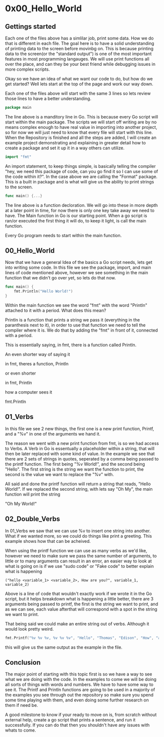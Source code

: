 # 0x00_Hello_World
## Gettings started 

Each one of the files above has a simlilar job, print some data. How we do that is different in each file. The goal here is to have a solid understanding of printing data to the screen before movinbg on. This is because printing data to the screen(or the "standard output") is one of the most important features in most programming langauges. We will use print functions all over the place, and can they be your best friend while debugging issues in more complex scripts.

Okay so we have an idea of what we want our code to do,  but how do we get started? Well lets start at the top of the page and work our way down.

Each one of the files above will start with the same 3 lines so lets review those lines to have a better understanding.

```go
package main
```
The line above is a manditory line in Go. This is because every Go script will start within the main package. The scripts we will start off writing are by no means complex enough to have real value in importing into another project, so for now we will just need to know that every file will start with this line. When the Repository is finished and all the steps are added, I will create an example project demonstrating and explaining in greater detail how to create a package and set it up it in a way others can utilize.

```go
import "fmt"
```

An import statement, to keep things simple, is basically telling the compiler "hey, we need this package of code, can you go find it so I can use some of the code within it?". In the case above we are calling the "Format" package. This is a built in package and is what will give us the ability to print strings to the screen.

```go
func main() {...}
```

The line above is a function decloration. We will go into these in more depth at a later point in time, for now there is only one key take away we need to have. The Main function in Go is our starting point. When a go script is ran/or executed the first thing it will do, to keep it light, is call the main function.

Every Go program needs to start within the main function.

## 00_Hello_World
Now that we have a general Idea of the basics a Go script needs, lets get into writing some code. In this file we see the package, import, and main lines of code mentioned above, however we see something in the main function that we didn't go over yet, so lets do that now.
```go
func main() {
	fmt.Println("Hello World!")
}
```
Within the main function we see the word "fmt" with the word "Println" attached to it with a period. What does this mean?

Println is a function that prints a string we pass it (everything in the paranthesis next to it), in order to use that function we need to tell the compiler where it is. We do that by adding the "fmt" in front of it, connected with a period.

This is essentially saying, in fmt, there is a function called Println.

An even shorter way of saying it

in fmt, theres a function, Println

or even shorter

in fmt, Println

how a computer sees it

fmt.Println

## 01_Verbs
In this file we see 2 new things, the first one is a new print function, Printf, and a "%v" in one of the arguments we hand it.

The reason we went with a new print function from fmt, is so we had access to Verbs. A Verb in Go is essentually a placeholder within a string, that will then be later replaced with some kind of value. In the example we see that there are 2 sets of strings in quotes, seperated by a comma being passed to the printf function. The first being "%v World!", and the second being "Hello". The first string is the string we want the function to print, the second is the value we want to replace the "%v" with.

All said and done the printf function will return a string that reads, "Hello World!". If we replaced the second string, with lets say "Oh My", the main function will print the string 

"Oh My World!"

## 02_Double_Verbs
In 01_Verbs we saw that we can use %v to insert one string into another. What if we wanted more, so we could do things like print a greeting. This example shows how that can be acheived.

When using the printf function we can use as many verbs as we'd like, however we need to make sure we pass the same number of arguments, to little or to many arguments can result in an error, an easier way to look at what is going on is if we use "sudo code" or "Fake code" to better explain what is happening
```
("hello <variable_1> <variable_2>, How are you?", variable_1, variable_2)
```
Above is a line of code that wouldn't exactly work if we wrote it in the Go script, but it helps breakdown what is happening a little better, there are 3 arguments being passed to printf, the first is the string we want to print, and as we can see, each value afterthat will correspond with a spot in the string we want to print.

That being said we could make an entire string out of verbs. Although it would look pretty weird.
```go
fmt.Printf("%v %v %v, %v %v %v", "Hello", "Thomas", "Edison", "How", "are", "you?")
```
this will give us the same output as the example in the file.

## Conclusion
The major point of starting with this topic first is so we have a way to see what we are doing with the code. In the examples to come we will be doing all sorts of things with words and numbers. We have to have some way to see it. The Printf and Println functions are going to be used in a majority of the examples you see through out the repository so make sure you spend some time playing with them, and even doing some further research on them if need be.

A good milestone to know if your ready to move on is, from scratch without external help, create a go script that prints a sentence, and run it successfully. If you can do that then you shouldn't have any issues with whats to come.